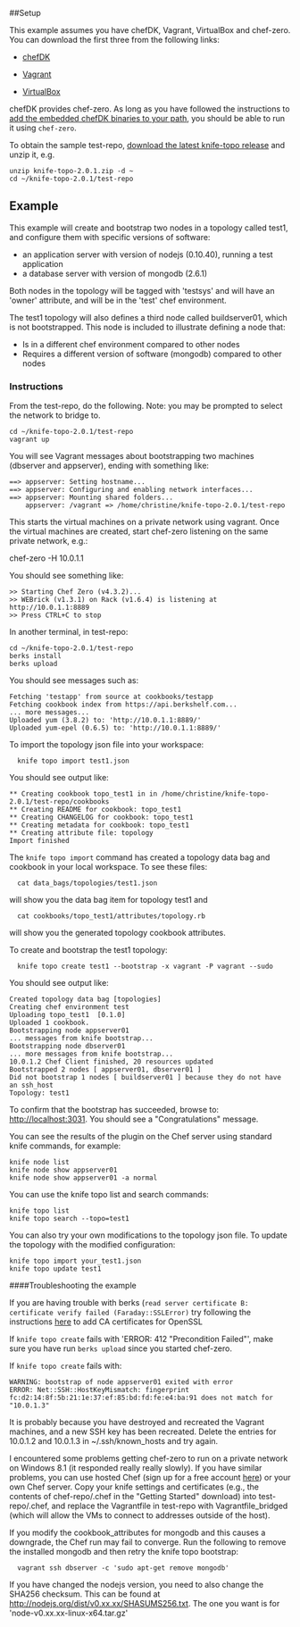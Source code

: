 ##Setup

This example assumes you have chefDK, Vagrant, VirtualBox and chef-zero.
You can download the first three from the following links:

* [chefDK](https://downloads.chef.io/chef-dk/)

* [Vagrant](https://www.vagrantup.com/downloads.html)

* [VirtualBox](https://www.virtualbox.org/wiki/Downloads)

chefDK provides chef-zero. As long as you have followed the instructions
to [add the embedded chefDK binaries to your path](https://docs.chef.io/install_dk.html#add-ruby-to-path), 
you should be able to run it using `chef-zero`. 

To obtain the sample test-repo, 
[download the latest knife-topo release](http://github.com/christinedraper/knife-topo/releases/latest)
and unzip it, e.g.

```
unzip knife-topo-2.0.1.zip -d ~
cd ~/knife-topo-2.0.1/test-repo
```


## Example

This example will create and bootstrap two nodes in a topology called test1,
and configure them with specific versions of software:

* an application server with version of nodejs (0.10.40), running
a test application
* a database server with version of  mongodb (2.6.1)

Both nodes in the topology will be tagged with 'testsys' and will 
have an 'owner' attribute, and will be in the 'test' chef environment.
 
The test1 topology will also defines a third node called buildserver01, 
which is not bootstrapped. This node is included to illustrate 
defining a node that:

* Is in a different chef environment compared to other nodes
* Requires a different version of software (mongodb) compared to other nodes
 

### Instructions

From the test-repo, do the following.  Note: you may be prompted to 
select the network to bridge to.

```
cd ~/knife-topo-2.0.1/test-repo
vagrant up 
```

You will see Vagrant messages about bootstrapping two machines (dbserver
and appserver), ending with something like:

```
==> appserver: Setting hostname...
==> appserver: Configuring and enabling network interfaces...
==> appserver: Mounting shared folders...
    appserver: /vagrant => /home/christine/knife-topo-2.0.1/test-repo
```

This starts the virtual machines on a 
private network using vagrant. Once the virtual machines are created, 
start chef-zero listening on the same private network, e.g.:

  chef-zero -H 10.0.1.1
  
You should see something like:

```
>> Starting Chef Zero (v4.3.2)...
>> WEBrick (v1.3.1) on Rack (v1.6.4) is listening at http://10.0.1.1:8889
>> Press CTRL+C to stop
```

In another terminal, in test-repo:

```
cd ~/knife-topo-2.0.1/test-repo
berks install
berks upload
```

You should see messages such as:

```
Fetching 'testapp' from source at cookbooks/testapp
Fetching cookbook index from https://api.berkshelf.com...
... more messages...
Uploaded yum (3.8.2) to: 'http://10.0.1.1:8889/'
Uploaded yum-epel (0.6.5) to: 'http://10.0.1.1:8889/'
```

To import the topology json file into your workspace:

```
  knife topo import test1.json
```

You should see output like:

```
** Creating cookbook topo_test1 in in /home/christine/knife-topo-2.0.1/test-repo/cookbooks
** Creating README for cookbook: topo_test1
** Creating CHANGELOG for cookbook: topo_test1
** Creating metadata for cookbook: topo_test1
** Creating attribute file: topology
Import finished
```

The `knife topo import` command has created a topology data bag and cookbook 
in your local workspace. To see these files:

```
  cat data_bags/topologies/test1.json
```

will show you the data bag item for topology test1 and

```
  cat cookbooks/topo_test1/attributes/topology.rb
```

will show you the generated topology cookbook attributes.

To create and bootstrap the test1 topology:

```
  knife topo create test1 --bootstrap -x vagrant -P vagrant --sudo
```

You should see output like:

```
Created topology data bag [topologies]
Creating chef environment test
Uploading topo_test1  [0.1.0]
Uploaded 1 cookbook.
Bootstrapping node appserver01
... messages from knife bootstrap...
Bootstrapping node dbserver01
... more messages from knife bootstrap...
10.0.1.2 Chef Client finished, 20 resources updated
Bootstrapped 2 nodes [ appserver01, dbserver01 ]
Did not bootstrap 1 nodes [ buildserver01 ] because they do not have an ssh_host
Topology: test1
```

To confirm that the bootstrap has succeeded, browse to: 
[http://localhost:3031](http://localhost:3031).
You should see a "Congratulations" message.

You can see the results of the plugin on the Chef server using 
standard knife commands, for example:

```
knife node list
knife node show appserver01
knife node show appserver01 -a normal
```

You can use the knife topo list and search commands:

```
knife topo list
knife topo search --topo=test1
```
  
You can also try your own modifications to the topology json file. To
update the topology with the modified configuration:

```
knife topo import your_test1.json
knife topo update test1
```  


####Troubleshooting the example

If you are having trouble with berks (`read server certificate B: 
certificate verify failed (Faraday::SSLError)`
try following the instructions 
[here](https://gist.github.com/fnichol/867550#the-manual-way-boring) 
to add CA certificates for OpenSSL

If `knife topo create` fails with 'ERROR: 412 "Precondition Failed"', make sure
you have run `berks upload` since you started chef-zero.

If `knife topo create` fails with:
```
WARNING: bootstrap of node appserver01 exited with error
ERROR: Net::SSH::HostKeyMismatch: fingerprint fc:d2:14:8f:5b:21:1e:37:ef:85:bd:fd:fe:e4:ba:91 does not match for "10.0.1.3"
```
It is probably because you have destroyed and recreated the Vagrant
machines, and a new SSH key has been recreated. Delete the entries for
10.0.1.2 and 10.0.1.3 in ~/.ssh/known_hosts and try again.

I encountered some problems getting chef-zero to run on a private network
on Windows 8.1 (it responded really really slowly). 
If you have similar problems, you can use hosted Chef
(sign up for a free account [here](https://manage.chef.io/signup))
or your own Chef server. Copy your knife settings and certificates (e.g.,
the contents of chef-repo/.chef in the "Getting Started" download) into
test-repo/.chef, and replace the Vagrantfile in test-repo with 
Vagrantfile_bridged (which will allow the VMs to connect to addresses 
outside of the host).

If you modify the cookbook_attributes for mongodb and this causes
a downgrade, the Chef run may fail to converge. 
Run the following to remove the installed mongodb and then retry the 
knife topo bootstrap:

```
  vagrant ssh dbserver -c 'sudo apt-get remove mongodb'
```

If you have changed the nodejs version, you need to also change the
SHA256 checksum. This can be found at
http://nodejs.org/dist/v0.xx.xx/SHASUMS256.txt. The one you want is
for 'node-v0.xx.xx-linux-x64.tar.gz'
